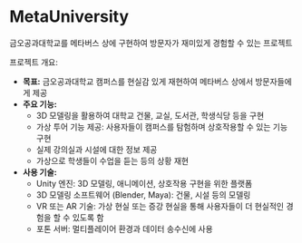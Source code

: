 # MetaUniversity
금오공과대학교를 메타버스 상에 구현하여 방문자가 재미있게 경험할 수 있는 프로젝트

프로젝트 개요:
- **목표:** 금오공과대학교 캠퍼스를 현실감 있게 재현하여 메타버스 상에서 방문자들에게 제공
- **주요 기능:** 
    - 3D 모델링을 활용하여 대학교 건물, 교실, 도서관, 학생식당 등을 구현
    - 가상 투어 기능 제공: 사용자들이 캠퍼스를 탐험하며 상호작용할 수 있는 기능 구현
    - 실제 강의실과 시설에 대한 정보 제공
    - 가상으로 학생들이 수업을 듣는 등의 상황 재현
- **사용 기술:** 
    - Unity 엔진: 3D 모델링, 애니메이션, 상호작용 구현을 위한 플랫폼
    - 3D 모델링 소프트웨어 (Blender, Maya): 건물, 시설 등의 모델링
    - VR 또는 AR 기술: 가상 현실 또는 증강 현실을 통해 사용자들이 더 현실적인 경험을 할 수 있도록 함
    - 포톤 서버: 멀티플레이어 환경과 데이터 송수신에 사용